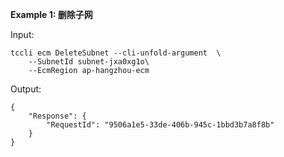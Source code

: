 **Example 1: 删除子网**



Input: 

```
tccli ecm DeleteSubnet --cli-unfold-argument  \
    --SubnetId subnet-jxa0xg1o\
    --EcmRegion ap-hangzhou-ecm
```

Output: 
```
{
    "Response": {
        "RequestId": "9506a1e5-33de-406b-945c-1bbd3b7a8f8b"
    }
}
```

